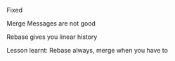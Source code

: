 Fixed

Merge Messages are not good

Rebase gives you linear history

Lesson learnt: Rebase always, merge when you have to
